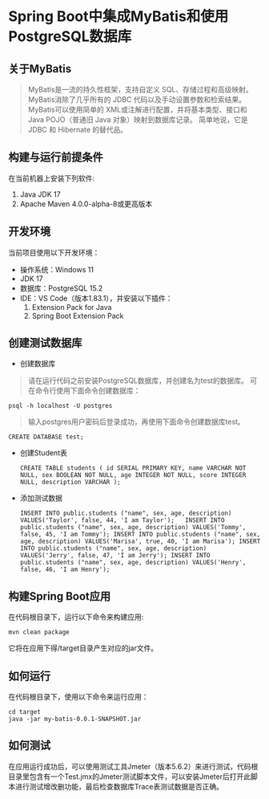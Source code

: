 # Spring Boot中集成MyBatis和使用PostgreSQL数据库

## 关于MyBatis

> MyBatis是一流的持久性框架，支持自定义 SQL、存储过程和高级映射。 MyBatis消除了几乎所有的 JDBC 代码以及手动设置参数和检索结果。 MyBatis可以使用简单的 XML或注解进行配置，并将基本类型、接口和 Java POJO（普通旧 Java 对象）映射到数据库记录。
简单地说，它是 JDBC 和 Hibernate 的替代品。

## 构建与运行前提条件

在当前机器上安装下列软件:
1. Java JDK 17
2. Apache Maven 4.0.0-alpha-8或更高版本

## 开发环境

当前项目使用以下开发环境：
- 操作系统：Windows 11
- JDK 17
- 数据库：PostgreSQL 15.2
- IDE：VS Code（版本1.83.1），并安装以下插件：
  1. Extension Pack for Java
  1. Spring Boot Extension Pack

## 创建测试数据库

- 创建数据库

> 请在运行代码之前安装PostgreSQL数据库，并创建名为test的数据库。
可在命令行使用下面命令创建数据库：    

  `psql -h localhost -U postgres`

> 输入postgres用户密码后登录成功，再使用下面命令创建数据库test。

  `CREATE DATABASE test;`

- 创建Student表

  `CREATE TABLE students (
	  id SERIAL PRIMARY KEY,
    name VARCHAR NOT NULL,
    sex BOOLEAN NOT NULL,
    age INTEGER NOT NULL,
    score INTEGER NULL,
    description VARCHAR
);`

- 添加测试数据

  `INSERT INTO public.students ("name", sex, age, description) VALUES('Taylor', false, 44, 'I am Taylor');  
  INSERT INTO public.students ("name", sex, age, description) VALUES('Tommy', false, 45, 'I am Tommy');
  INSERT INTO public.students ("name", sex, age, description) VALUES('Marisa', true, 40, 'I am Marisa');
  INSERT INTO public.students ("name", sex, age, description) VALUES('Jerry', false, 47, 'I am Jerry');
  INSERT INTO public.students ("name", sex, age, description) VALUES('Henry', false, 46, 'I am Henry');`

## 构建Spring Boot应用
在代码根目录下，运行以下命令来构建应用: 
```
mvn clean package
```
它将在应用下得/target目录产生对应的jar文件。


## 如何运行

在代码根目录下，使用以下命令来运行应用：
```
cd target
java -jar my-batis-0.0.1-SNAPSHOT.jar
```

## 如何测试

在应用运行成功后，可以使用测试工具Jmeter（版本5.6.2）来进行测试，代码根目录里包含有一个Test.jmx的Jmeter测试脚本文件，可以安装Jmeter后打开此脚本进行测试增改删功能，最后检查数据库Trace表测试数据是否正确。